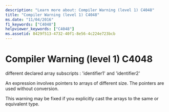 ```yaml
---
description: "Learn more about: Compiler Warning (level 1) C4048"
title: "Compiler Warning (level 1) C4048"
ms.date: "11/04/2016"
f1_keywords: ["C4048"]
helpviewer_keywords: ["C4048"]
ms.assetid: 8429f513-4732-40f1-8e56-4c224e723bcb
---
```

# Compiler Warning (level 1) C4048

different declared array subscripts : 'identifier1' and 'identifier2'

An expression involves pointers to arrays of different size. The pointers are used without conversion.

This warning may be fixed if you explicitly cast the arrays to the same or equivalent type.
